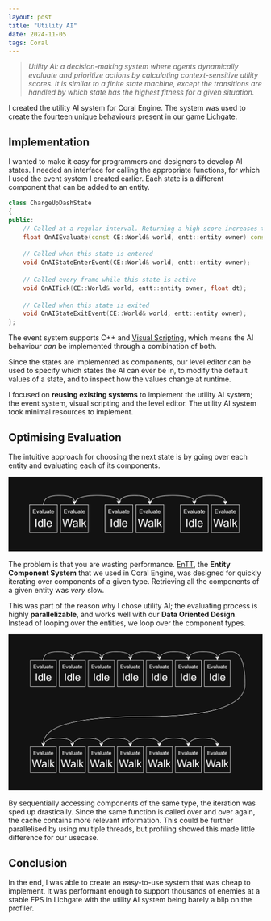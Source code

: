 ```yaml
---
layout: post
title: "Utility AI"
date: 2024-11-05
tags: Coral
---
```


> *Utility AI: a decision-making system where agents dynamically evaluate and prioritize actions by calculating context-sensitive utility scores. It is similar to a finite state machine, except the transitions are handled by which state has the highest fitness for a given situation.*

I created the utility AI system for Coral Engine. The system was used to create [the fourteen unique behaviours](https://github.com/BredaUniversityGames/2324-Y2C-PR-Top-Down/tree/dev/Games/ExampleGame/Include/Components/UtililtyAi/States) present in our game [Lichgate](/projects/lichgate).

## Implementation

I wanted to make it easy for programmers and designers to develop AI states. I needed an interface for calling the appropriate functions, for which I used the event system I created earlier. Each state is a different component that can be added to an entity.

[//]: # (TODO: Link to event system)


```cpp
class ChargeUpDashState
{
public:
    // Called at a regular interval. Returning a high score increases the likelihood this state is chosen.
    float OnAIEvaluate(const CE::World& world, entt::entity owner) const;
    
    // Called when this state is entered
    void OnAIStateEnterEvent(CE::World& world, entt::entity owner);
    
    // Called every frame while this state is active
    void OnAITick(CE::World& world, entt::entity owner, float dt);
    
    // Called when this state is exited
    void OnAIStateExitEvent(CE::World& world, entt::entity owner);
};
```

The event system supports C++ and [Visual Scripting](/blog/visual-scripting/), which means the AI behaviour *can* be implemented through a combination of both.

Since the states are implemented as components, our level editor can be used to specify which states the AI can ever be in, to modify the default values of a state, and to inspect how the values change at runtime. 

[//]: # (TODO: Link to level editor)

I focused on **reusing existing systems** to implement the utility AI system; the event system, visual scripting and the level editor. The utility AI system took minimal resources to implement.

## Optimising Evaluation

The intuitive approach for choosing the next state is by going over each entity and evaluating each of its components.  

![](/img/projects/y2/coral/UtilityAISlow.png)

The problem is that you are wasting performance. [EnTT](https://github.com/skypjack/entt), the **Entity Component System** that we used in Coral Engine, was designed for quickly iterating over components of a given type. Retrieving all the components of a given entity was *very* slow.

This was part of the reason why I chose utility AI; the evaluating process is highly **parallelizable**, and works well with our **Data Oriented Design**. Instead of looping over the entities, we loop over the component types.

![](/img/projects/y2/coral/UtilityAIFast.png)

By sequentially accessing components of the same type, the iteration was sped up drastically. Since the same function is called over and over again, the cache contains more relevant information. This could be further parallelised by using multiple threads, but profiling showed this made little difference for our usecase.

## Conclusion

In the end, I was able to create an easy-to-use system that was cheap to implement. It was performant enough to support thousands of enemies at a stable FPS in Lichgate with the utility AI system being barely a blip on the profiler.